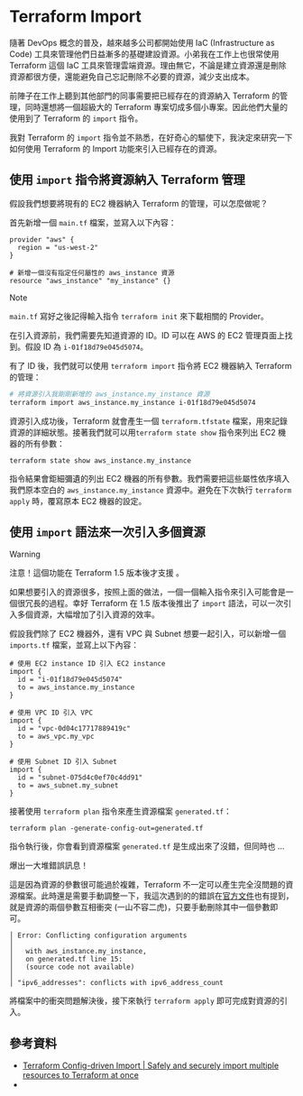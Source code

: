 # Terraform Import

隨著 DevOps 概念的普及，越來越多公司都開始使用 IaC (Infrastructure as Code) 工具來管理他們日益漸多的基礎建設資源。小弟我在工作上也很常使用 Terraform 這個 IaC 工具來管理雲端資源。理由無它，不論是建立資源還是刪除資源都很方便，還能避免自己忘記刪除不必要的資源，減少支出成本。

前陣子在工作上聽到其他部門的同事需要把已經存在的資源納入 Terraform 的管理，同時還想將一個超級大的 Terraform 專案切成多個小專案。因此他們大量的使用到了 Terraform 的 `import` 指令。

我對 Terraform 的 `import` 指令並不熟悉，在好奇心的驅使下，我決定來研究一下如何使用 Terraform 的 Import 功能來引入已經存在的資源。

## 使用 `import` 指令將資源納入 Terraform 管理

假設我們想要將現有的 EC2 機器納入 Terraform 的管理，可以怎麼做呢？

首先新增一個 `main.tf` 檔案，並寫入以下內容：

```hcl
provider "aws" {
  region = "us-west-2"
}

# 新增一個沒有指定任何屬性的 aws_instance 資源
resource "aws_instance" "my_instance" {}
```

> [!NOTE]
>
> `main.tf` 寫好之後記得輸入指令 `terraform init` 來下載相關的 Provider。

在引入資源前，我們需要先知道資源的 ID。ID 可以在 AWS 的 EC2 管理頁面上找到。假設 ID 為 `i-01f18d79e045d5074`。

有了 ID 後，我們就可以使用 `terraform import` 指令將 EC2 機器納入 Terraform 的管理：

```bash
# 將資源引入我剛剛新增的 aws_instance.my_instance 資源
terraform import aws_instance.my_instance i-01f18d79e045d5074
```

資源引入成功後，Terraform 就會產生一個 `terraform.tfstate` 檔案，用來記錄資源的詳細狀態。接著我們就可以用`terraform state show` 指令來列出 EC2 機器的所有參數：

```shell
terraform state show aws_instance.my_instance
```

指令結果會鉅細彌遺的列出 EC2 機器的所有參數。我們需要把這些屬性依序填入我們原本空白的 `aws_instance.my_instance` 資源中。避免在下次執行 `terraform apply` 時，覆寫原本 EC2 機器的設定。

## 使用 `import` 語法來一次引入多個資源

> [!WARNING]
>
> 注意！這個功能在 Terraform 1.5 版本後才支援 。

如果想要引入的資源很多，按照上面的做法，一個一個輸入指令來引入可能會是一個很冗長的過程。幸好 Terraform 在 1.5 版本後推出了 `import` 語法，可以一次引入多個資源，大幅增加了引入資源的效率。

假設我們除了 EC2 機器外，還有 VPC 與 Subnet 想要一起引入，可以新增一個 `imports.tf` 檔案，並寫上以下內容：

```hcl
# 使用 EC2 instance ID 引入 EC2 instance
import {
  id = "i-01f18d79e045d5074"
  to = aws_instance.my_instance
}

# 使用 VPC ID 引入 VPC
import {
  id = "vpc-0d04c17717889419c"
  to = aws_vpc.my_vpc
}

# 使用 Subnet ID 引入 Subnet
import {
  id = "subnet-075d4c0ef70c4dd91"
  to = aws_subnet.my_subnet
}
```

接著使用 `terraform plan` 指令來產生資源檔案 `generated.tf`：

```shell
terraform plan -generate-config-out=generated.tf
```

指令執行後，你會看到資源檔案 `generated.tf` 是生成出來了沒錯，但同時也 …

爆出一大堆錯誤訊息！

這是因為資源的參數很可能過於複雜，Terraform 不一定可以產生完全沒問題的資源檔案。此時還是需要手動調整一下，我這次遇到的的錯誤在[官方文件](https://developer.hashicorp.com/terraform/language/import/generating-configuration#conflicting-resource-arguments)也有提到，就是資源的兩個參數互相衝突 (一山不容二虎)，只要手動刪除其中一個參數即可。

```text
│ Error: Conflicting configuration arguments
│
│   with aws_instance.my_instance,
│   on generated.tf line 15:
│   (source code not available)
│
│ "ipv6_addresses": conflicts with ipv6_address_count
```

將檔案中的衝突問題解決後，接下來執行 `terraform apply` 即可完成對資源的引入。

## 參考資料

- [Terraform Config-driven Import | Safely and securely import multiple resources to Terraform at once](https://www.youtube.com/watch?v=y8_5Ud29W8o)
-
